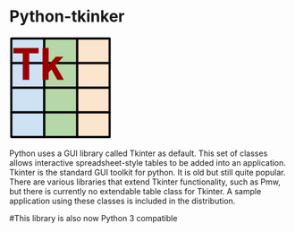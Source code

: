 # Python-tkinker

![](docs/images/logo.png)

Python uses a GUI library called Tkinter as default. This set of classes allows 
interactive spreadsheet-style tables to be added into an application. Tkinter
is the standard GUI toolkit for python. It is old but still quite popular.
There are various libraries that extend Tkinter functionality, such as Pmw, but there is currently
no extendable table class for Tkinter. A sample application using these classes is included in the distribution.

#This library is also now Python 3 compatible
